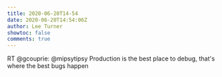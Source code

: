 ```yaml
---
title: 2020-06-20T14-54
date: 2020-06-20T14:54:06Z
author: Lee Turner
showtoc: false
comments: true
---
```


RT @gcouprie: @mipsytipsy Production is the best place to debug, that's where the best bugs happen

